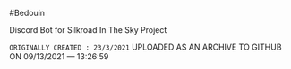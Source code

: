 
#Bedouin

Discord Bot for Silkroad In The Sky Project

`ORIGINALLY CREATED : 23/3/2021`
UPLOADED AS AN ARCHIVE TO GITHUB ON 09/13/2021 — 13:26:59